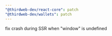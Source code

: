 ```yaml
---
"@thirdweb-dev/react-core": patch
"@thirdweb-dev/wallets": patch
---
```


fix crash during SSR when "window" is undefined
